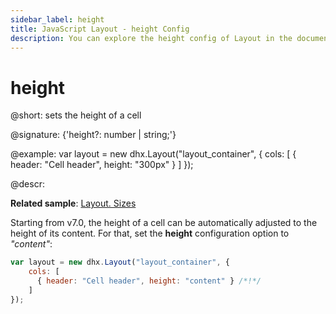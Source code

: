 ```yaml
---
sidebar_label: height
title: JavaScript Layout - height Config 
description: You can explore the height config of Layout in the documentation of the DHTMLX JavaScript UI library. Browse developer guides and API reference, try out code examples and live demos, and download a free 30-day evaluation version of DHTMLX Suite 7.
---
```


# height

@short: sets the height of a cell

@signature: {'height?: number | string;'}

@example:
var layout = new dhx.Layout("layout_container", {
    cols: [
      { header: "Cell header", height: "300px" }
    ]
});

@descr:

**Related sample**: [Layout. Sizes](https://snippet.dhtmlx.com/miej9gb9)

Starting from v7.0, the height of a cell can be automatically adjusted to the height of its content. For that, set the **height** configuration option to *"content"*:

~~~js
var layout = new dhx.Layout("layout_container", {
    cols: [
      { header: "Cell header", height: "content" } /*!*/
    ]
});
~~~

[comment]: # (@related: layout/initialization.md#initialize-layout layout/cell_configuration.md#cell-size)

[comment]: # (@relatedapi: layout/api/layout_minheight_config.md layout/api/layout_maxheight_config.md)
